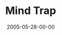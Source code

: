 ---
layout: message
category: message
series: "Mind+Screw"
title: "Mind Trap"
date: 2005-05-28-00-00
message_id: 118
audio: "http://s3.amazonaws.com/crossroads-media/messages/audio/Mind+Screw_02_05-28-05_Mind_Trap.mp3"
audio-duration: "44:40"
tag: 
 - mind
 - truth
 - lies
 - screw
 - wells
 - bible
explicit: false
---